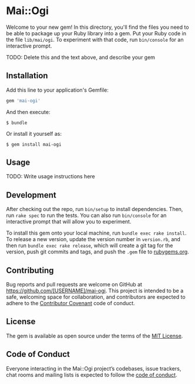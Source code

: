 # Mai::Ogi

Welcome to your new gem! In this directory, you'll find the files you need to be able to package up your Ruby library into a gem. Put your Ruby code in the file `lib/mai/ogi`. To experiment with that code, run `bin/console` for an interactive prompt.

TODO: Delete this and the text above, and describe your gem

## Installation

Add this line to your application's Gemfile:

```ruby
gem 'mai-ogi'
```

And then execute:

    $ bundle

Or install it yourself as:

    $ gem install mai-ogi

## Usage

TODO: Write usage instructions here

## Development

After checking out the repo, run `bin/setup` to install dependencies. Then, run `rake spec` to run the tests. You can also run `bin/console` for an interactive prompt that will allow you to experiment.

To install this gem onto your local machine, run `bundle exec rake install`. To release a new version, update the version number in `version.rb`, and then run `bundle exec rake release`, which will create a git tag for the version, push git commits and tags, and push the `.gem` file to [rubygems.org](https://rubygems.org).

## Contributing

Bug reports and pull requests are welcome on GitHub at https://github.com/[USERNAME]/mai-ogi. This project is intended to be a safe, welcoming space for collaboration, and contributors are expected to adhere to the [Contributor Covenant](http://contributor-covenant.org) code of conduct.

## License

The gem is available as open source under the terms of the [MIT License](https://opensource.org/licenses/MIT).

## Code of Conduct

Everyone interacting in the Mai::Ogi project’s codebases, issue trackers, chat rooms and mailing lists is expected to follow the [code of conduct](https://github.com/[USERNAME]/mai-ogi/blob/master/CODE_OF_CONDUCT.md).
